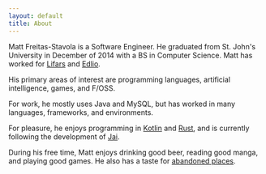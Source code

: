 ```yaml
---
layout: default
title: About
---
```

Matt Freitas-Stavola is a Software Engineer. He graduated from St. John's University in December of 2014 with a BS in Computer Science. Matt has worked for <a href="https://lifars.com/" target="_blank">Lifars</a> and <a href="https://www.edlio.com/" target="_blank">Edlio</a>.

His primary areas of interest are programming languages, artificial intelligence, games, and F/OSS. 

For work, he mostly uses Java and MySQL, but has worked in many languages, frameworks, and environments. 

For pleasure, he enjoys programming in <a href="https://kotlinlang.org/" target="_blank">Kotlin</a> and <a href="https://www.rust-lang.org/en-US/" target="_blank">Rust</a>, and is currently following the development of <a href="https://www.youtube.com/playlist?list=PLmV5I2fxaiCKfxMBrNsU1kgKJXD3PkyxO" target="_blank">Jai</a>.

During his free time, Matt enjoys drinking good beer, reading good manga, and playing good games. He also has a taste for <a href="https://www.reddit.com/r/AbandonedPorn/" target="_blank">abandoned places</a>. 

